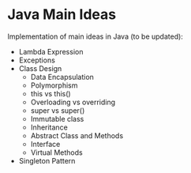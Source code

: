 # Java Main Ideas
Implementation of main ideas in Java (to be updated):

- Lambda Expression
- Exceptions
- Class Design
  - Data Encapsulation
  - Polymorphism
  - this vs this()
  - Overloading vs overriding
  - super vs super()
  - Immutable class
  - Inheritance
  - Abstract Class and Methods
  - Interface
  - Virtual Methods
- Singleton Pattern
